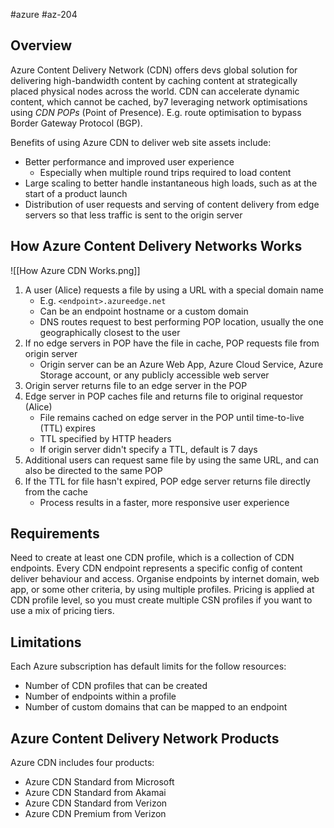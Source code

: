 #azure #az-204 

## Overview
Azure Content Delivery Network (CDN) offers devs global solution for delivering high-bandwidth content by caching content at strategically placed physical nodes across the world.
CDN can accelerate dynamic content, which cannot be cached, by7 leveraging network optimisations using _CDN POPs_ (Point of Presence).
E.g. route optimisation to bypass Border Gateway Protocol (BGP).

Benefits of using Azure CDN to deliver web site assets include:
- Better performance and improved user experience
	- Especially when multiple round trips required to load content
- Large scaling to better handle instantaneous high loads, such as at the start of a product launch
- Distribution of user requests and serving of content delivery from edge servers so that less traffic is sent to the origin server

## How Azure Content Delivery Networks Works
![[How Azure CDN Works.png]]
1. A user (Alice) requests a file by using a URL with a special domain name
	- E.g. `<endpoint>.azureedge.net`
	- Can be an endpoint hostname or a custom domain
	- DNS routes request to best performing POP location, usually the one geographically closest to the user
2. If no edge servers in POP have the file in cache, POP requests file from origin server
	- Origin server can be an Azure Web App, Azure Cloud Service, Azure Storage account, or any publicly accessible web server
3. Origin server returns file to an edge server in the POP
4. Edge server in POP caches file and returns file to original requestor (Alice)
	- File remains cached on edge server in the POP until time-to-live (TTL) expires
	- TTL specified by HTTP headers
	- If origin server didn't specify a TTL, default is 7 days
5. Additional users can request same file by using the same URL, and can also be directed to the same POP
6. If the TTL for file hasn't expired, POP edge server returns file directly from the cache
	- Process results in a faster, more responsive user experience

## Requirements
Need to create at least one CDN profile, which is a collection of CDN endpoints.
Every CDN endpoint represents a specific config of content deliver behaviour and access.
Organise endpoints by internet domain, web app, or some other criteria, by using multiple profiles.
Pricing is applied at CDN profile level, so you must create multiple CSN profiles if you want to use a mix of pricing tiers.

## Limitations
Each Azure subscription has default limits for the follow resources:
- Number of CDN profiles that can be created
- Number of endpoints within a profile
- Number of custom domains that can be mapped to an endpoint

## Azure Content Delivery Network Products
Azure CDN includes four products:
- Azure CDN Standard from Microsoft
- Azure CDN Standard from Akamai
- Azure CDN Standard from Verizon
- Azure CDN Premium from Verizon